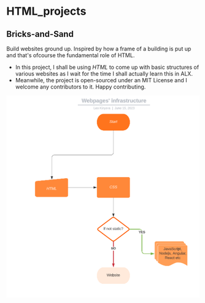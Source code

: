   # HTML_projects

## Bricks-and-Sand  
Build websites ground up. Inspired by how a frame of a building is put up and that's ofcourse the fundamental role of HTML.
   * In this project, I shall be using *HTML* to come up with basic structures of various websites as I wait for the time I shall actually learn this in ALX.
   * Meanwhile, the project is open-sourced under an MIT License and I welcome any contributors to it. Happy contributing.

    
![flow chart](html_infrasture.PNG)
